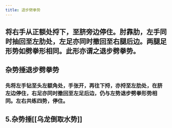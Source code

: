 ```yaml
---
title: 退步劈拳势
---
```


## 将右手从正额处捋下，至脐旁边停住。肘靠肋，左手同时抽回至左肋处，左足亦同时撤回至右腿后边。两腿足形势如劈拳形相同。此形亦谓之退步劈拳势。

## 杂势捶退步劈拳势
### 先将左手钻至头左额角处，手张开，再往下捋，亦捋至左肋处，在脐左边停住，右足亦同时撤回至左足后边，仍与左势退步劈拳形势相同。左右共练四势，停住。
##
## 5.杂势捶[[乌龙倒取水势]]
